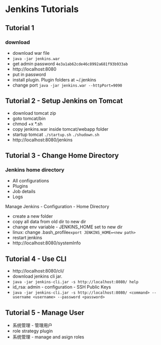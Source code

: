 # Jenkins Tutorials

## Tutorial 1

### download

* download war file
* `java -jar jenkins.war`
* get admin password `4e3a1ab62cde46c8992a681f93b933ab`
* http://localhost:8080
* put in password
* install plugin. Plugin folders at ~/.jenkins
* change port `java -jar jenkins.war --httpPort=9090`



## Tutorial 2 - Setup Jenkins on Tomcat

* download tomcat zip
* goto tomcat/bin
* chmod +x *.sh
* copy jenkins.war inside tomcat/webapp folder
* startup tomcat `./startup.sh`  `./shudown.sh`
* http://localhost:8080/jenkins



## Tutorial 3 - Change Home Directory

### Jenkins home directory

* All configurations
* Plugins
* Job details
* Logs

Manage Jenkins - Configuration - Home Directory

* create a new folder
* copy all data from old dir to new dir
* change env variable - JENKINS_HOME set to new dir
* linux: change .bash_profile`export JENKINS_HOME=<new path>`
* restart jenkins
* http://localhost:8080/systemInfo

## Tutorial 4 - Use CLI

* http://localhost:8080/cli/
* download jenkins cli jar.
* `java -jar jenkins-cli.jar -s http://localhost:8080/ help`
* id_rsa: admin - configuration - SSH Public Keys
* `java -jar jenkins-cli.jar -s http://localhost:8080/ <command> --username <username> --password <password>`

## Tutorial 5 - Manage User

* 系统管理 - 管理用户
* role strategy plugin
* 系统管理 - manage and asign roles

